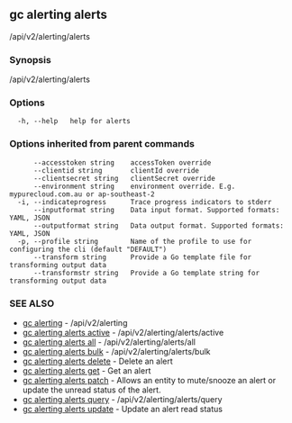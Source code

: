 ## gc alerting alerts

/api/v2/alerting/alerts

### Synopsis

/api/v2/alerting/alerts

### Options

```
  -h, --help   help for alerts
```

### Options inherited from parent commands

```
      --accesstoken string    accessToken override
      --clientid string       clientId override
      --clientsecret string   clientSecret override
      --environment string    environment override. E.g. mypurecloud.com.au or ap-southeast-2
  -i, --indicateprogress      Trace progress indicators to stderr
      --inputformat string    Data input format. Supported formats: YAML, JSON
      --outputformat string   Data output format. Supported formats: YAML, JSON
  -p, --profile string        Name of the profile to use for configuring the cli (default "DEFAULT")
      --transform string      Provide a Go template file for transforming output data
      --transformstr string   Provide a Go template string for transforming output data
```

### SEE ALSO

* [gc alerting](gc_alerting.html)	 - /api/v2/alerting
* [gc alerting alerts active](gc_alerting_alerts_active.html)	 - /api/v2/alerting/alerts/active
* [gc alerting alerts all](gc_alerting_alerts_all.html)	 - /api/v2/alerting/alerts/all
* [gc alerting alerts bulk](gc_alerting_alerts_bulk.html)	 - /api/v2/alerting/alerts/bulk
* [gc alerting alerts delete](gc_alerting_alerts_delete.html)	 - Delete an alert
* [gc alerting alerts get](gc_alerting_alerts_get.html)	 - Get an alert
* [gc alerting alerts patch](gc_alerting_alerts_patch.html)	 - Allows an entity to mute/snooze an alert or update the unread status of the alert.
* [gc alerting alerts query](gc_alerting_alerts_query.html)	 - /api/v2/alerting/alerts/query
* [gc alerting alerts update](gc_alerting_alerts_update.html)	 - Update an alert read status


